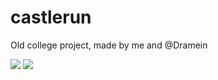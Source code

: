 # castlerun
Old college project, made by me and @Dramein


![](https://i.imgur.com/etaZpSF.png)
![](https://i.imgur.com/zwoH1rb.png)